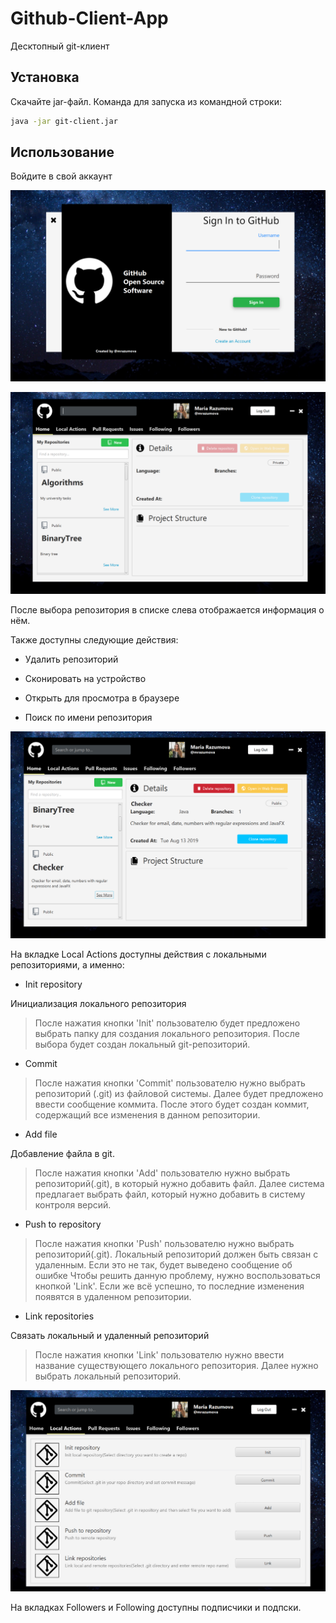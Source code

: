# Github-Client-App

Десктопный git-клиент

## Установка
Скачайте jar-файл. Команда для запуска из командной строки:

```bash
java -jar git-client.jar
```

## Использование

Войдите в свой аккаунт

![Login Page](/readme/login.PNG)

![Home Page](/readme/home1.PNG)

После выбора репозитория в списке слева отображается информация о нём. 

Также доступны следующие действия:

* Удалить репозиторий

* Сконировать на устройство

* Открыть для просмотра в браузере

* Поиск по имени репозитория

![Remote Repo Actions](/readme/home2.PNG)

На вкладке Local Actions доступны действия с локальными репозиториями, а именно:

* Init repository

 Инициализация локального репозитория
 
> После нажатия кнопки 'Init' пользователю будет предложено выбрать папку для создания локального репозитория. 
> После выбора будет создан локальный git-репозиторий.

* Commit
  
> После нажатия кнопки 'Commit' пользователю нужно выбрать репозиторий (.git) из файловой системы. 
> Далее будет предложено ввести сообщение коммита. После этого будет создан коммит, содержащий все изменения в данном репозитории.

* Add file

 Добавление файла в git.
 
> После нажатия кнопки 'Add' пользователю нужно выбрать репозиторий(.git), в который нужно добавить файл.
> Далее система предлагает выбрать файл, который нужно добавить в систему контроля версий.

* Push to repository

> После нажатия кнопки 'Push' пользователю нужно выбрать репозиторий(.git). Локальный репозиторий должен быть связан с удаленным. Если это не так, будет выведено сообщение об ошибке Чтобы решить данную проблему, нужно воспользоваться кнопкой 'Link'. Если же всё успешно, то последние изменения появятся в удаленном репозитории.

* Link repositories

 Связать локальный и удаленный репозиторий
 
 > После нажатия кнопки 'Link' пользователю нужно ввести название существующего локального репозитория. Далее нужно выбрать локальный репозиторий.

![Local Repo Actions](/readme/actions.PNG)

На вкладках Followers и Following доступны подписчики и подпски.